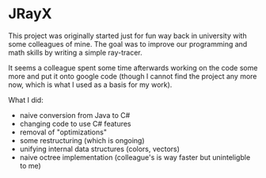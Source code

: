 JRayX
=====
This project was originally started just for fun way back in university with some colleagues of mine. The goal was to improve our programming and math skills by writing a simple ray-tracer.

It seems a colleague spent some time afterwards working on the code some more and put it onto google code (though I cannot find the project any more now, which is what I used as a basis for my work).

What I did:
- naive conversion from Java to C#
- changing code to use C# features
- removal of "optimizations"
- some restructuring (which is ongoing)
- unifying internal data structures (colors, vectors)
- naive octree implementation (colleague's is way faster but uninteligble to me)
